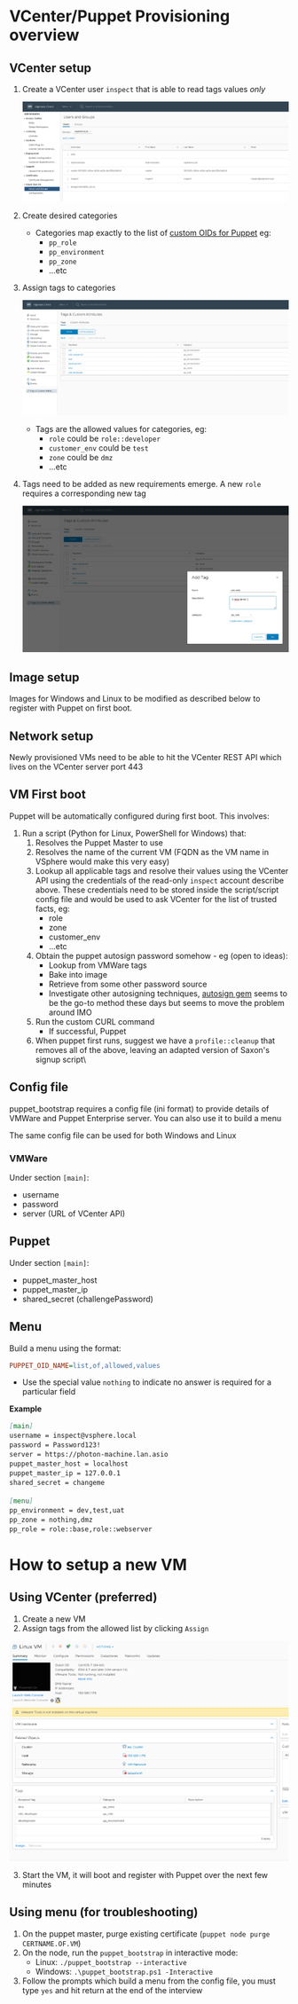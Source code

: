 # VCenter/Puppet Provisioning overview

## VCenter setup
1. Create a VCenter user `inspect` that is able to read tags values _only_

    ![](image/user.png)
2. Create desired categories
    * Categories map exactly to the list of 
      [custom OIDs for Puppet](https://puppet.com/docs/puppet/6.0/config_file_oid_map.html)
      eg:
        * `pp_role`
        * `pp_environment`
        * `pp_zone`
        * ...etc
3. Assign tags to categories

    ![](image/tags_1.png)
    * Tags are the allowed values for categories, eg:
        * `role` could be `role::developer`
        * `customer_env` could be `test`
        * `zone` could be `dmz`
        * ...etc
4. Tags need to be added as new requirements emerge. A new `role` requires a
   corresponding new tag

   ![](image/tags_new.png)

## Image setup
Images for Windows and Linux to be modified as described below to
register with Puppet on first boot.

## Network setup
Newly provisioned VMs need to be able to hit the VCenter REST API which lives
on the VCenter server port 443

## VM First boot
Puppet will be automatically configured during first boot. This involves:

1. Run a script (Python for Linux, PowerShell for Windows) that:
    1. Resolves the Puppet Master to use
    2. Resolves the name of the current VM (FQDN as the VM name
       in VSphere would make this very easy)
    3. Lookup all applicable tags and resolve their values using the VCenter 
       API using the credentials of the read-only `inspect` account describe
       above. These credentials need to be stored inside the script/script
       config file and would be used to ask VCenter for the list of trusted
       facts, eg:
        * role
        * zone
        * customer_env
        * ...etc
    4. Obtain the puppet autosign password somehow - eg (open to ideas):
        * Lookup from VMWare tags
        * Bake into image
        * Retrieve from some other password source
        * Investigate other autosigning techniques, 
          [autosign gem](https://forge.puppet.com/danieldreier/autosign) seems
          to be the go-to method these days but seems to move the problem around
          IMO
    5. Run the custom CURL command
        * If successful, Puppet 
    6. When puppet first runs, suggest we have a `profile::cleanup` that removes
       all of the above, leaving an adapted version of Saxon's signup script\

## Config file
puppet_bootstrap requires a config file (ini format) to provide details of
VMWare and Puppet Enterprise server. You can also use it to build a menu

The same config file can be used for both Windows and Linux

### VMWare
Under section `[main]`:
* username
* password
* server (URL of VCenter API)

## Puppet
Under section `[main]`:
* puppet_master_host
* puppet_master_ip
* shared_secret (challengePassword)

## Menu
Build a menu using the format:
```ini
PUPPET_OID_NAME=list,of,allowed,values
```

* Use the special value `nothing` to indicate no answer is required for a
  particular field

**Example**

```markdown
[main]
username = inspect@vsphere.local
password = Password123!
server = https://photon-machine.lan.asio
puppet_master_host = localhost
puppet_master_ip = 127.0.0.1
shared_secret = changeme

[menu]
pp_environment = dev,test,uat
pp_zone = nothing,dmz
pp_role = role::base,role::webserver
```  

# How to setup a new VM

## Using VCenter (preferred)
1. Create a new VM
2. Assign tags from the allowed list by clicking `Assign`

![](image/tags_vm.png)

3. Start the VM, it will boot and register with Puppet over the next few minutes

## Using menu (for troubleshooting)
1. On the puppet master, purge existing certificate (`puppet node purge CERTNAME.OF.VM`)
2. On the node, run the `puppet_bootstrap` in interactive mode:
    * Linux: `./puppet_bootstrap --interactive`
    * Windows: `.\puppet_bootstrap.ps1 -Interactive`
3. Follow the prompts which build a menu from the config file, you must type
   `yes` and hit return at the end of the interview